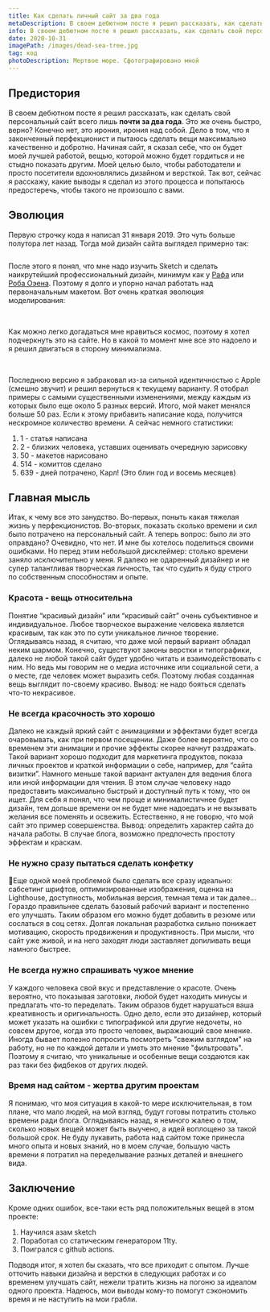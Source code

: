 ```yaml
---
title: Как сделать личный сайт за два года
metaDescription: В своем дебютном посте я решил рассказать, как сделать свой персональный сайт всего лишь за два года
info: В своем дебютном посте я решил рассказать, как сделать свой персональный сайт всего лишь за два года, это же быстро?
date: 2020-10-31
imagePath: /images/dead-sea-tree.jpg
tag: код
photoDescription: Мертвое море. Сфотографировано мной
---
```


## Предистория

В своем дебютном посте я решил рассказать, как сделать свой персональный сайт всего лишь **почти за два года**. Это же очень быстро, верно? Конечно нет, это ирония, ирония над собой. Дело в том, что я законченный перфекционист и пытаюсь сделать вещи максимально качественно и добротно. Начиная сайт, я сказал себе, что он будет моей лучшей работой, вещью, которой можно будет гордиться и не стыдно показать другим. Моей целью было, чтобы работодатели и просто посетители вдохновлялись дизайном и версткой. Так вот, сейчас я расскажу, какие выводы я сделал из этого процесса и попытаюсь предостеречь, чтобы такого не произошло с вами.

## Эволюция

Первую строчку кода я написал 31 января 2019. Это чуть больше полутора лет назад. Тогда мой дизайн сайта выглядел примерно так:

<img src="/images/{{ page.fileSlug }}/1.jpg" loading="lazy" alt="" />

После этого я понял, что мне надо изучить Sketch и сделать наикрутейший профессиональный дизайн, минимум как у <a class="text-link" href="https://rafa.design/" target="_blank" rel="noopener noreferrer">Рафа</a> или <a class="text-link" href="https://robbowen.digital/" target="_blank" rel="noopener noreferrer">Роба Оэена</a>. Поэтому я долго и упорно начал работать над первоначальным макетом. Вот очень краткая эволюция моделирования:

<img src="/images/{{ page.fileSlug }}/2.jpg" loading="lazy" alt="" />
<img src="/images/{{ page.fileSlug }}/3.jpg" loading="lazy" alt="" />
<img src="/images/{{ page.fileSlug }}/4.jpg" loading="lazy" alt="" />
<img src="/images/{{ page.fileSlug }}/5.jpg" loading="lazy" alt="" />
<img src="/images/{{ page.fileSlug }}/6.jpg" loading="lazy" alt="" />
<img src="/images/{{ page.fileSlug }}/7.jpg" loading="lazy" alt="" />
<img src="/images/{{ page.fileSlug }}/8.jpg" loading="lazy" alt="" />
<img src="/images/{{ page.fileSlug }}/9.jpg" loading="lazy" alt="" />
<img src="/images/{{ page.fileSlug }}/10.jpg" loading="lazy" alt="" />
<img src="/images/{{ page.fileSlug }}/11.jpg" loading="lazy" alt="" />
<img src="/images/{{ page.fileSlug }}/12.jpg" loading="lazy" alt="" />
<img src="/images/{{ page.fileSlug }}/13.jpg" loading="lazy" alt="" />

Как можно легко догадаться мне нравиться космос, поэтому я хотел подчеркнуть это на сайте. Но в какой то момент мне все это надоело и я решил двигаться в сторону минимализма.

<img src="/images/{{ page.fileSlug }}/14.jpg" loading="lazy" alt="" />
<img src="/images/{{ page.fileSlug }}/15.jpg" loading="lazy" alt="" />
<img src="/images/{{ page.fileSlug }}/16.jpg" loading="lazy" alt="" />
<img src="/images/{{ page.fileSlug }}/17.jpg" loading="lazy" alt="" />
<img src="/images/{{ page.fileSlug }}/18.jpg" loading="lazy" alt="" />

Последнюю версию я забраковал из-за сильной идентичностью с Apple (смешно звучит) и решил вернуться к текущему варианту. Я отобрал примеры с самыми существенными изменениями, между каждым из которых было еще около 5 разных версий. Итого, мой макет менялся больше 50 раз. Если к этому прибавить написание кода, получится нескромное количество времени. А сейчас немного статистики:

1. 1 - статья написана
2. 2 - близких человека, уставших оценивать очередную зарисовку
3. 50 - макетов нарисовано
4. 514 - комиттов сделано
5. 639 - дней потрачено, Карл! (Это блин год и восемь месяцев)

## Главная мысль

Итак, к чему все это занудство. Во-первых, поныть какая тяжелая жизнь у перфекционистов. Во-вторых, показать сколько времени и сил было потрачено на персональный сайт. А теперь вопрос: было ли это оправдано? Очевидно, что нет. И мне бы хотелось поделиться своими ошибками. Но перед этим небольшой дисклеймер: столько времени заняло исключительно у меня. Я далеко не одаренный дизайнер и не супер талантливая творческая личность, так что судить я буду строго по собственным способностям и опыте.

### Красота - вещь относительна

Понятие “красивый дизайн” или “красивый сайт” очень субъективное и индивидуальное. Любое творческое выражение человека является красивым, так как это по сути уникальное личное творение. Оглядываясь назад, я считаю, что даже мой первый вариант обладал неким шармом. Конечно, существуют законы верстки и типографики, далеко не любой такой сайт будет удобно читать и взаимодействовать с ним. Но ведь мы говорим не о медиа источнике или социальной сети, а о месте, где человек может выразить себя. Поэтому любая созданная вещь выглядит по-своему красиво. Вывод: не надо бояться сделать что-то некрасивое.

### Не всегда красочность это хорошо

Далеко не каждый яркий сайт с анимациями и эффектами будет всегда очаровывать, как при первом посещении. Даже более вероятно, что со временем эти анимации и прочие эффекты скорее начнут раздражать. Такой вариант хорошо подходит для маркетинга продуктов, показа личных проектов и краткой информации о себе, например, для “сайта визитки”. Намного меньше такой вариант актуален для ведения блога или иной информации для чтения. В этом случае человеку надо предоставить максимально быстрый и доступный путь к тому, что он ищет. Для себя я понял, что чем проще и минималистичнее будет дизайн, тем дольше времени он не будет мне надоедать и не вызывать желания все поменять и освежить. Естественно, я не говорю, что мой сайт это пример совершенства. Вывод: определить характер сайта до начала работы. В случае блога, возможно предпочесть простоту эффектам и краскам.

### Не нужно сразу пытаться сделать конфетку

Еще одной моей проблемой было сделать все сразу идеально: сабсетинг шрифтов, оптимизированные изображения, оценка на Lighthouse, доступность, мобильная версия, темная тема и так далее... Гораздо правильнее сделать базовый рабочий вариант и постепенно его улучшать. Таким образом его можно будет добавить в резюме или сослаться в соц сетях. Долгая локальная разработка сильно понижает мотивацию, скорость продвижения и продуктивность. При мысли, что сайт уже живой, и на него заходят люди заставляет допиливать вещи намного быстрее.

### Не всегда нужно спрашивать чужое мнение

У каждого человека свой вкус и представление о красоте. Очень вероятно, что показывая заготовки, любой будет находить минусы и предлагать что-то переделать. Таким образов будет нарушаться ваша креативность и оригинальность. Одно дело, если это дизайнер, который может указать на ошибки с типографикой или другие недочеты, но совсем другое, когда это просто человек, выражающий свое мнение. Иногда бывает полезно попросить посмотреть "свежим взглядом" на работу, но не по каждой детали и уметь это мнение "фильтровать". Поэтому я считаю, что уникальные и особенные вещи создаются как раз таки без фидбеков от других людей.

### Время над сайтом - жертва другим проектам

Я понимаю, что моя ситуация в какой-то мере исключительная, в том плане, что мало людей, на мой взгляд, будут готовы потратить столько времени ради блога. Оглядываясь назад, я немного жалею о том, сколько новых вещей может быть выучено, а идей воплощено за такой большой срок. Не буду лукавить, работа над сайтом тоже принесла много опыта и новых знаний, но в моем случае, большую часть времени я потратил на переделывание разных деталей и внешнего вида.

## Заключение

Кроме одних ошибок, все-таки есть ряд положительных вещей в этом проекте:

1. Научился азам sketch
2. Поработал со статическим генератором 11ty.
3. Поигрался с github actions.

Подводя итог, я хотел бы сказать, что все приходит с опытом. Лучше отточить навыки дизайна и верстки в следующих работах и со временем улучшать сайт, нежели тратить жизнь на погоню за идеалом одного проекта. Надеюсь, мои выводы кому-то помогут сэкономить время и не наступить на мои грабли.
